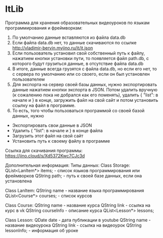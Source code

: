 # ItLib
Программа для хранения образовательных видеоуроков по языкам программирования и фреймворкам:

1) По умолчанию данные вставляются из файла data.db
2) Если файла data.db нет, то данные скачиваются по ссылке http://vladimir-bervin.myjino.ru/it/it.json
3) Если пользователь установил свой собственный путь к файлу, нажатием кнопки установки пути, то появляется файл path.db, с которого будут грузиться данные, в отсутствие файла data.db
4) В итоге, данные всегда грузятся с файла data.db, но если его нет, то с сервера по умолчанию или со своего, если он был установлен пользователем
5) Для экспорта на сервер своей базы данных, нужно экспортировать данные нажатием кнопки экспорта в JSON. Потом удалить вручную (к сожалению пока не добрался как его поменять), удалить { "list": в начале и } в конце, загружить файл на свой сайт и потом установить ссылку на файл в программе.
6) То есть, того чтобы пользоваться программой со своей базой данных, нужно 
 - Экспортировать свои данные в JSON
 - Удалить { "list": в начале и } в конце файла
 - Загрузить этот файл на свой сайт
 - Установить путь к своему файлу в программе
 
 Ссылка для скачивания программы: https://jino.cloud/s/Xd5372Kwc7CJc3d
 
Дополнительная информация:
Типы данных:
Class Storage:
QList<LanItem*> items; - список языков программирования или фреймворков
QString path; - путь к своей базе данных, если она установлена

Class LanItem:
QString name - название языка программирования
QList<Course*> courses; - список курсов

Class Course:
QString name - название курса
QString link - ссылка на курс в vk
QString courseInfo - описание курса
QList<Lesson*> lessons;

Class Lesson:
QDate date - дата публикации в youtube
QString name - название видеоурока
QString link - ссылка на видеоурок
QString lessonInfo; - информация об уроке


